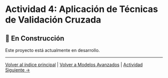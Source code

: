 # Actividad 4: Aplicación de Técnicas de Validación Cruzada

## 🚧 En Construcción

Este proyecto está actualmente en desarrollo.

---

[Volver al índice principal](../../README.md) | [Volver a Modelos Avanzados](../README.md) | [Actividad Siguiente →](../Actividad_5_Regularizacion/README.md)
